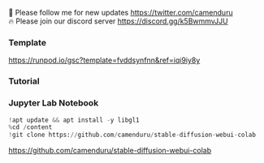 🐣 Please follow me for new updates https://twitter.com/camenduru <br />
🔥 Please join our discord server https://discord.gg/k5BwmmvJJU

### Template
https://runpod.io/gsc?template=fvddsynfnn&ref=iqi9iy8y

### Tutorial

### Jupyter Lab Notebook

```py
!apt update && apt install -y libgl1
%cd /content
!git clone https://github.com/camenduru/stable-diffusion-webui-colab
```

https://github.com/camenduru/stable-diffusion-webui-colab
